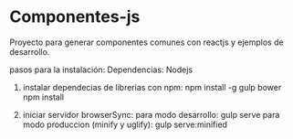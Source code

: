 # Componentes-js
Proyecto para generar componentes comunes con reactjs y ejemplos de desarrollo.

pasos para la instalación:
Dependencias:
  Nodejs

1. instalar dependecias de librerias con npm:
  npm install -g gulp bower
  npm install

2. iniciar servidor browserSync:
  para modo desarrollo:
    gulp serve
  para modo produccion (minify y uglify):
    gulp serve:minified
